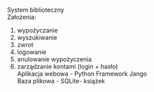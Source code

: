 System biblioteczny <br/>
Założenia:
1. wypożyczanie
2. wyszukiwanie
3. zwrot
4. logowanie
5. anulowanie wypożyczenia
6. zarządzanie kontami (login + hasło)<br/>
Aplikacja webowa - Python Framework Jango<br/>
Baza plikowa - SQLite- książek<br/>


